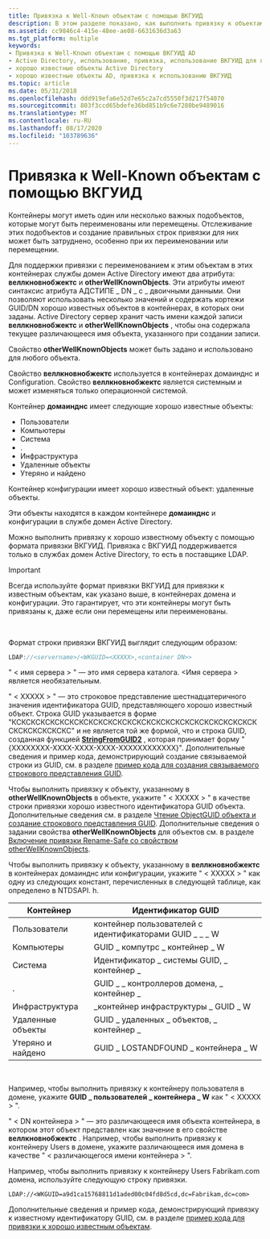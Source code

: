 ```yaml
---
title: Привязка к Well-Known объектам с помощью ВКГУИД
description: В этом разделе показано, как выполнить привязку к объектам с помощью строки привязки ВКГУИД.
ms.assetid: cc9846c4-415e-48ee-ae08-6631636d3a63
ms.tgt_platform: multiple
keywords:
- Привязка к Well-Known объектам с помощью ВКГУИД AD
- Active Directory, использование, привязка, использование ВКГУИД для привязки к хорошо известным объектам
- хорошо известные объекты Active Directory
- хорошо известные объекты AD, привязка к использованию ВКГУИД
ms.topic: article
ms.date: 05/31/2018
ms.openlocfilehash: ddd919efa6e52d7e65c2a7cd5550f3d217f54070
ms.sourcegitcommit: 803f3ccd65bdefe36bd851b9c6e7280be9489016
ms.translationtype: MT
ms.contentlocale: ru-RU
ms.lasthandoff: 08/17/2020
ms.locfileid: "103789636"
---
```

# <a name="binding-to-well-known-objects-using-wkguid"></a>Привязка к Well-Known объектам с помощью ВКГУИД

Контейнеры могут иметь один или несколько важных подобъектов, которые могут быть переименованы или перемещены. Отслеживание этих подобъектов и создание правильных строк привязки для них может быть затруднено, особенно при их переименовании или перемещении.

Для поддержки привязки с переименованием к этим объектам в этих контейнерах службы домен Active Directory имеют два атрибута: **веллкновнобжектс** и **otherWellKnownObjects**. Эти атрибуты имеют синтаксис атрибута АДСТИПЕ \_ DN \_ с \_ двоичными данными. Они позволяют использовать несколько значений и содержать кортежи GUID/DN хорошо известных объектов в контейнерах, в которых они заданы. Active Directory сервер хранит часть имени каждой записи **веллкновнобжектс** и **otherWellKnownObjects** , чтобы она содержала текущее различающееся имя объекта, указанного при создании записи.

Свойство **otherWellKnownObjects** может быть задано и использовано для любого объекта.

Свойство **веллкновнобжектс** используется в контейнерах домаинднс и Configuration. Свойство **веллкновнобжектс** является системным и может изменяться только операционной системой.

Контейнер **домаинднс** имеет следующие хорошо известные объекты:

-   Пользователи
-   Компьютеры
-   Система
-   .
-   Инфраструктура
-   Удаленные объекты
-   Утеряно и найдено

Контейнер конфигурации имеет хорошо известный объект: удаленные объекты.

Эти объекты находятся в каждом контейнере **домаинднс** и конфигурации в службе домен Active Directory.

Можно выполнить привязку к хорошо известному объекту с помощью формата привязки ВКГУИД. Привязка с ВКГУИД поддерживается только в службах домен Active Directory, то есть в поставщике LDAP.

> [!IMPORTANT]
> Всегда используйте формат привязки ВКГУИД для привязки к известным объектам, как указано выше, в контейнерах домена и конфигурации. Это гарантирует, что эти контейнеры могут быть привязаны к, даже если они перемещены или переименованы.

 

Формат строки привязки ВКГУИД выглядит следующим образом:


```C++
LDAP://<servername>/<WKGUID=<XXXXX>,<container DN>>
```



" &lt; имя сервера &gt; " — это имя сервера каталога. &lt;Имя сервера &gt; является необязательным.

" &lt; XXXXX &gt; " — это строковое представление шестнадцатеричного значения идентификатора GUID, представляющего хорошо известный объект. Строка GUID указывается в форме "КСКСКСКСКСКСКСКСКСКСКСКСКСКСКСКСКСКСКСКСКСКСКСКСКСКСКСКСКСКСКСКС" и не является той же формой, что и строка GUID, созданная функцией [**StringFromGUID2**](/windows/win32/api/combaseapi/nf-combaseapi-stringfromguid2) , которая принимает форму "{XXXXXXXX-XXXX-XXXX-XXXX-XXXXXXXXXXXX}". Дополнительные сведения и пример кода, демонстрирующий создание связываемой строки из GUID, см. в разделе [пример кода для создания связываемого строкового представления GUID](example-code-for-creating-a-bindable-string-representation-of-a-guid.md).

Чтобы выполнить привязку к объекту, указанному в **otherWellKnownObjects** в объекте, укажите " &lt; XXXXX &gt; " в качестве строки привязки хорошо известного идентификатора GUID объекта. Дополнительные сведения см. в разделе [Чтение ObjectGUID объекта и создание строкового представления GUID](reading-an-objectampaposs-objectguid-and-creating-a-string-representation-of-the-guid.md). Дополнительные сведения о задании свойства **otherWellKnownObjects** для объектов см. в разделе [Включение привязки Rename-Safe со свойством otherWellKnownObjects](enabling-rename-safe-binding-with-the-otherwellknownobjects-property.md).

Чтобы выполнить привязку к объекту, указанному в **веллкновнобжектс** в контейнерах домаинднс или конфигурации, укажите " &lt; XXXXX &gt; " как одну из следующих констант, перечисленных в следующей таблице, как определено в NTDSAPI. h.



| Контейнер          | Идентификатор GUID                         |
|--------------------|-----------------------------------------|
| Пользователи              | контейнер пользователей с идентификаторами GUID \_ \_ \_ W               |
| Компьютеры          | GUID \_ компутрс \_ контейнер \_ W            |
| Система             | Идентификатор \_ системы GUID, \_ контейнер \_             |
| . | GUID \_ \_ контроллеров домена, \_ контейнер \_ |
| Инфраструктура     | \_контейнер инфраструктуры \_ GUID \_ W      |
| Удаленные объекты    | GUID \_ удаленных \_ объектов, \_ контейнер \_    |
| Утеряно и найдено     | GUID \_ LOSTANDFOUND \_ контейнера \_ W        |



 

Например, чтобы выполнить привязку к контейнеру пользователя в домене, укажите **GUID \_ пользователей \_ контейнера \_ W** как " &lt; XXXXX &gt; ".

" &lt; DN контейнера &gt; " — это различающееся имя объекта контейнера, в котором этот объект представлен как значение в его свойстве **веллкновнобжектс** . Например, чтобы выполнить привязку к контейнеру Users в домене, укажите различающееся имя домена в качестве " &lt; различающегося имени контейнера &gt; ".

Например, чтобы выполнить привязку к контейнеру Users Fabrikam.com домена, используйте следующую строку привязки.

``` syntax
LDAP://<WKGUID=a9d1ca15768811d1aded00c04fd8d5cd,dc=Fabrikam,dc=com>
```

Дополнительные сведения и пример кода, демонстрирующий привязку к известному идентификатору GUID, см. в разделе [пример кода для привязки к хорошо известным объектам](example-code-for-binding-to-well-known-objects.md).

 

 